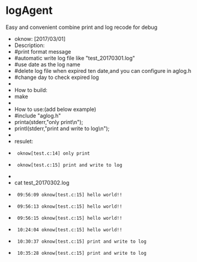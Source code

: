# logAgent
Easy and convenient combine print and log recode for debug
 * oknow: [2017/03/01]
 * Description:
 *	#print format message
 *	#automatic write log file like "test_20170301.log"
 *	#use date as the log name
 *	#delete log file when expired ten date,and you can configure in aglog.h
 *	#change day to check expired log
 * 
 * How to build:
 * 	make
 * 
 * How to use:(add below example)
 * 	#include "aglog.h"
 * 	printa(stderr,"only print\n");
 * 	printl(stderr,"print and write to log\n");
 * 	
 * 	resulet:
 * 		oknow[test.c:14] only print
 * 		oknow[test.c:15] print and write to log
 * 
 *  cat test_20170302.log 
 * 		09:56:09 oknow[test.c:15] hello world!!
 * 		09:56:13 oknow[test.c:15] hello world!!
 * 		09:56:15 oknow[test.c:15] hello world!!
 * 		10:24:04 oknow[test.c:15] hello world!!
 *		10:30:37 oknow[test.c:15] print and write to log
 * 		10:35:28 oknow[test.c:15] print and write to log
